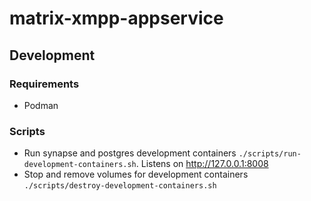 # matrix-xmpp-appservice

## Development

### Requirements

- Podman

### Scripts

- Run synapse and postgres development containers `./scripts/run-development-containers.sh`. Listens on http://127.0.0.1:8008
- Stop and remove volumes for development containers `./scripts/destroy-development-containers.sh`
